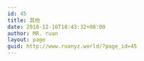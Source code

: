 ```yaml
---
id: 45
title: 其他
date: 2018-12-16T18:43:32+08:00
author: MR. ruan
layout: page
guid: http://www.ruanyz.world/?page_id=45
---
```

